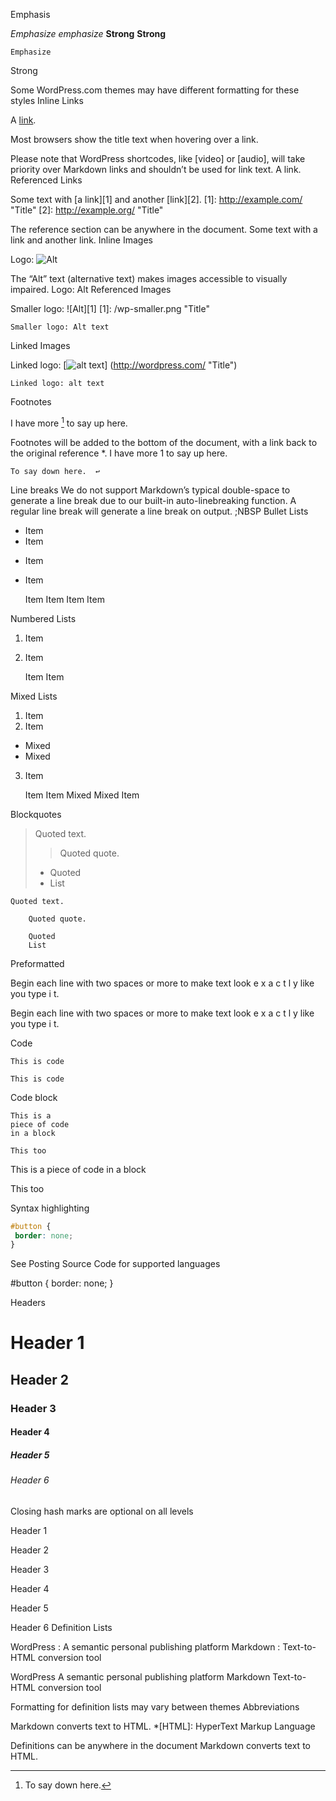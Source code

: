 Emphasis	

*Emphasize* _emphasize_
**Strong** __Strong__

	Emphasize
Strong

Some WordPress.com themes may have different formatting for these styles
Inline Links	

A [link](http://example.com "Title").

Most browsers show the title text when hovering over a link.

Please note that WordPress shortcodes, like [video] or [audio], will take priority over Markdown links and shouldn’t be used for link text.
	A link.
Referenced Links	

Some text with [a link][1] and
another [link][2].
[1]: http://example.com/ "Title"
[2]: http://example.org/ "Title"

The reference section can be anywhere in the document.
	Some text with a link and another link.
Inline Images	

Logo: ![Alt](/wp.png "Title")

The “Alt” text (alternative text) makes images accessible to visually impaired.
	Logo: Alt
Referenced Images	

Smaller logo: ![Alt][1]
[1]: /wp-smaller.png "Title"

	Smaller logo: Alt text
Linked Images	

Linked logo: [![alt text](/wp-smaller.png)]
(http://wordpress.com/ "Title")

	Linked logo: alt text
Footnotes 	

I have more [^1] to say up here.
[^1]: To say down here.

Footnotes will be added to the bottom of the document, with a link back to the original reference *.
	I have more 1 to say up here.

    To say down here.  ↩

Line breaks	We do not support Markdown’s typical double-space to generate a line break due to our built-in auto-linebreaking function. A regular line break will generate a line break on output. 	;NBSP
Bullet Lists	

* Item
* Item
- Item
- Item

	

    Item
    Item
    Item
    Item

Numbered Lists	

1. Item
2. Item

	

    Item
    Item

Mixed Lists	

1. Item
2. Item
 * Mixed
 * Mixed
3. Item

	

    Item
    Item
        Mixed
        Mixed
    Item

Blockquotes	

> Quoted text.
> > Quoted quote.
> * Quoted
> * List

	

    Quoted text.

        Quoted quote.

        Quoted
        List

Preformatted	

 Begin each line with
 two spaces or more to
 make text look
 e x a c t l y
 like you type i
 t.

	

Begin each line with
two spaces or more to
make text look
e x a c t l y
like you type i
t.

Code	

`This is code`

	This is code
Code block	

~~~
This is a
piece of code
in a block
~~~
```
This too
```

	

This is a
piece of code
in a block

This too

Syntax highlighting	

```css
#button {
 border: none;
}
```

See Posting Source Code for supported languages
	

#button {
border: none;
}

Headers	

# Header 1
## Header 2
### Header 3
#### Header 4 ####
##### Header 5 #####
###### Header 6 ######

Closing hash marks are optional on all levels
	

Header 1

Header 2

Header 3

Header 4

Header 5

Header 6
Definition Lists	

WordPress
: A semantic personal publishing platform
Markdown
: Text-to-HTML conversion tool

	

WordPress
    A semantic personal publishing platform
Markdown
    Text-to-HTML conversion tool

Formatting for definition lists may vary between themes
Abbreviations	

Markdown converts text to HTML.
*[HTML]: HyperText Markup Language

Definitions can be anywhere in the document
	Markdown converts text to HTML. 
